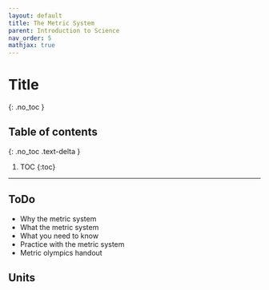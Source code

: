 ```yaml
---
layout: default
title: The Metric System
parent: Introduction to Science
nav_order: 5
mathjax: true
---
```


# Title
{: .no_toc }

<!-- table of contents for the page -->
## Table of contents
{: .no_toc .text-delta }

1. TOC
{:toc}

---

## ToDo
  * Why the metric system
  * What the metric system
  * What you need to know
  * Practice with the metric system
  * Metric olympics handout

## Units
